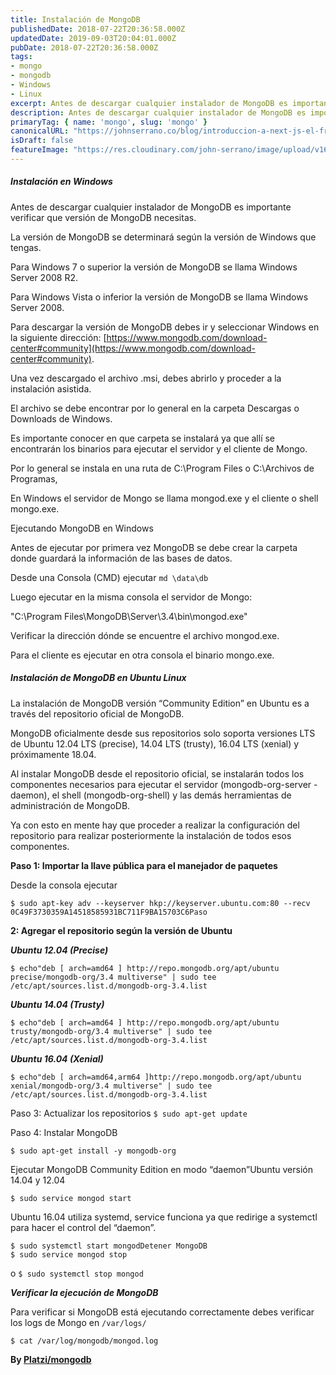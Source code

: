 ```yaml
---
title: Instalación de MongoDB
publishedDate: 2018-07-22T20:36:58.000Z
updatedDate: 2019-09-03T20:04:01.000Z
pubDate: 2018-07-22T20:36:58.000Z
tags: 
- mongo
- mongodb
- Windows
- Linux
excerpt: Antes de descargar cualquier instalador de MongoDB es importante verificar que versión de MongoDB necesitas.
description: Antes de descargar cualquier instalador de MongoDB es importante verificar que versión de MongoDB necesitas.
primaryTag: { name: 'mongo', slug: 'mongo' }
canonicalURL: "https://johnserrano.co/blog/introduccion-a-next-js-el-framework-de-react"
isDraft: false
featureImage: "https://res.cloudinary.com/john-serrano/image/upload/v1683212160/John%20Serrano/Blog%20Post/instalacion-de-mongodb/mongo_1_hzcds5.jpg"
---
```


##### Instalación en Windows

Antes de descargar cualquier instalador de MongoDB es importante verificar que versión de MongoDB necesitas.

La versión de MongoDB se determinará según la versión de Windows que tengas.

Para Windows 7 o superior la versión de MongoDB se llama Windows Server 2008 R2.

Para Windows Vista o inferior la versión de MongoDB se llama Windows Server 2008.

Para descargar la versión de MongoDB debes ir y seleccionar Windows en la siguiente dirección: [https://www.mongodb.com/download-center#community](https://www.mongodb.com/download-center#community).

Una vez descargado el archivo .msi, debes abrirlo y proceder a la instalación asistida.

El archivo se debe encontrar por lo general en la carpeta Descargas o Downloads de Windows.

Es importante conocer en que carpeta se instalará ya que allí se encontrarán los binarios para ejecutar el servidor y el cliente de Mongo.

Por lo general se instala en una ruta de C:\Program Files o C:\Archivos de Programas,

En Windows el servidor de Mongo se llama mongod.exe y el cliente o shell mongo.exe.

Ejecutando MongoDB en Windows

Antes de ejecutar por primera vez MongoDB se debe crear la carpeta donde guardará la información de las bases de datos.

Desde una Consola (CMD) ejecutar
`md \data\db`

Luego ejecutar en la misma consola el servidor de Mongo:

"C:\Program Files\MongoDB\Server\3.4\bin\mongod.exe"

Verificar la dirección dónde se encuentre el archivo mongod.exe.

Para el cliente es ejecutar en otra consola el binario mongo.exe.

##### Instalación de MongoDB en Ubuntu Linux

La instalación de MongoDB versión “Community Edition” en Ubuntu es a través del repositorio oficial de MongoDB.

MongoDB oficialmente desde sus repositorios solo soporta versiones LTS de Ubuntu 12.04 LTS (precise), 14.04 LTS (trusty), 16.04 LTS (xenial) y próximamente 18.04.

Al instalar MongoDB desde el repositorio oficial, se instalarán todos los componentes necesarios para ejecutar el servidor (mongodb-org-server - daemon), el shell (mongodb-org-shell) y las demás herramientas de administración de MongoDB.

Ya con esto en mente hay que proceder a realizar la configuración del repositorio para realizar posteriormente la instalación de todos esos componentes.

**Paso 1: Importar la llave pública para el manejador de paquetes**

Desde la consola ejecutar

`$ sudo apt-key adv --keyserver hkp://keyserver.ubuntu.com:80 --recv 0C49F3730359A14518585931BC711F9BA15703C6Paso`

**2: Agregar el repositorio según la versión de Ubuntu**

***Ubuntu 12.04 (Precise)***

`$ echo"deb [ arch=amd64 ] http://repo.mongodb.org/apt/ubuntu precise/mongodb-org/3.4 multiverse" | sudo tee /etc/apt/sources.list.d/mongodb-org-3.4.list`

***Ubuntu 14.04 (Trusty)***

`$ echo"deb [ arch=amd64 ] http://repo.mongodb.org/apt/ubuntu trusty/mongodb-org/3.4 multiverse" | sudo tee /etc/apt/sources.list.d/mongodb-org-3.4.list`

***Ubuntu 16.04 (Xenial)***

`$ echo"deb [ arch=amd64,arm64 ]http://repo.mongodb.org/apt/ubuntu xenial/mongodb-org/3.4 multiverse" | sudo tee /etc/apt/sources.list.d/mongodb-org-3.4.list`

Paso 3: Actualizar los repositorios
`$ sudo apt-get update`

Paso 4: Instalar MongoDB

`$ sudo apt-get install -y mongodb-org`

Ejecutar MongoDB Community Edition en modo “daemon”Ubuntu versión 14.04 y 12.04

`$ sudo service mongod start`

Ubuntu 16.04 utiliza systemd, service funciona ya que redirige a systemctl para hacer el control del “daemon”.

    $ sudo systemctl start mongodDetener MongoDB
    $ sudo service mongod stop
    

o
`$ sudo systemctl stop mongod`

***Verificar la ejecución de MongoDB***

Para verificar si MongoDB está ejecutando correctamente debes verificar los logs de Mongo en `/var/logs/`

`$ cat /var/log/mongodb/mongod.log`

**By [Platzi/mongodb](https://platzi.com/clases/mongodb-redis/)**
